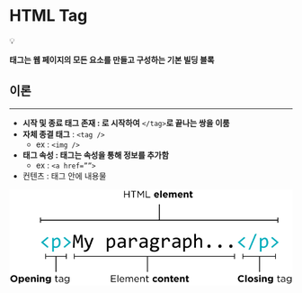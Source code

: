 # HTML Tag

<aside>
💡

**태그는 웹 페이지의 모든 요소를 만들고 구성하는 기본 빌딩 블록**

</aside>

## 이론

---

- **시작 및 종료 태그 존재  : <tag>로 시작하여** `</tag>`**로 끝나는 쌍을 이룸**
- **자체 종결 태그** : `<tag />`
    - ex : `<img />`
- **태그 속성 : 태그는 속성을 통해 정보를 추가함**
    - ex : `<a href=””>`
- 컨텐츠 : 태그 안에 내용물

![image.png](./HTML%20Tag/image.png)